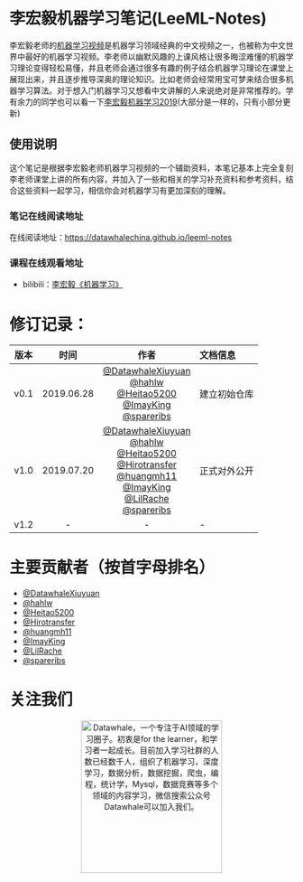 # 李宏毅机器学习笔记(LeeML-Notes)
李宏毅老师的[机器学习视频](http://speech.ee.ntu.edu.tw/~tlkagk/courses_ML17.html)是机器学习领域经典的中文视频之一，也被称为中文世界中最好的机器学习视频。李老师以幽默风趣的上课风格让很多晦涩难懂的机器学习理论变得轻松易懂，并且老师会通过很多有趣的例子结合机器学习理论在课堂上展现出来，并且逐步推导深奥的理论知识。比如老师会经常用宝可梦来结合很多机器学习算法。对于想入门机器学习又想看中文讲解的人来说绝对是非常推荐的。学有余力的同学也可以看一下[李宏毅机器学习2019](http://speech.ee.ntu.edu.tw/~tlkagk/courses_ML19.html)(大部分是一样的，只有小部分更新)


## 使用说明
这个笔记是根据李宏毅老师机器学习视频的一个辅助资料，本笔记基本上完全复刻李老师课堂上讲的所有内容，并加入了一些和相关的学习补充资料和参考资料，结合这些资料一起学习，相信你会对机器学习有更加深刻的理解。

### 笔记在线阅读地址
在线阅读地址：https://datawhalechina.github.io/leeml-notes

### 课程在线观看地址
- bilibili：[李宏毅《机器学习》](https://www.bilibili.com/video/av59538266)

# 修订记录：
|版本|时间|作者|文档信息 |
|---|:--:|:--:|:--|
| v0.1 |2019.06.28|[@DatawhaleXiuyuan](https://github.com/DatawhaleXiuyuan)<br>[@hahlw](https://github.com/hahlw)<br>[@Heitao5200](https://github.com/Heitao5200)<br>[@ImayKing](https://github.com/Imay-King)<br>[@spareribs](https://github.com/spareribs)|建立初始仓库 |
| v1.0 |2019.07.20|[@DatawhaleXiuyuan](https://github.com/DatawhaleXiuyuan)<br>[@hahlw](https://github.com/hahlw)<br>[@Heitao5200](https://github.com/Heitao5200)<br>[@Hirotransfer](https://github.com/Hirotransfer)<br>[@huangmh11](https://github.com/huangmh11)<br>[@ImayKing](https://github.com/Imay-King)<br>[@LilRache](https://github.com/LilRachel)<br>[@spareribs](https://github.com/spareribs)<br> |正式对外公开|
| v1.2|-|-|- |



# 主要贡献者（按首字母排名）

- [@DatawhaleXiuyuan](https://github.com/DatawhaleXiuyuan)
- [@hahlw](https://github.com/hahlw)
- [@Heitao5200](https://github.com/Heitao5200)
- [@Hirotransfer](https://github.com/Hirotransfer)
- [@huangmh11](https://github.com/huangmh11)
- [@ImayKing](https://github.com/Imay-King)
- [@LilRache](https://github.com/LilRachel)
- [@spareribs](https://github.com/spareribs)


# 关注我们

<div align=center><img src="https://raw.githubusercontent.com/datawhalechina/pumpkin-book/master/res/qrcode.jpeg" width = "250" height = "270" alt="Datawhale，一个专注于AI领域的学习圈子。初衷是for the learner，和学习者一起成长。目前加入学习社群的人数已经数千人，组织了机器学习，深度学习，数据分析，数据挖掘，爬虫，编程，统计学，Mysql，数据竞赛等多个领域的内容学习，微信搜索公众号Datawhale可以加入我们。"></div>




